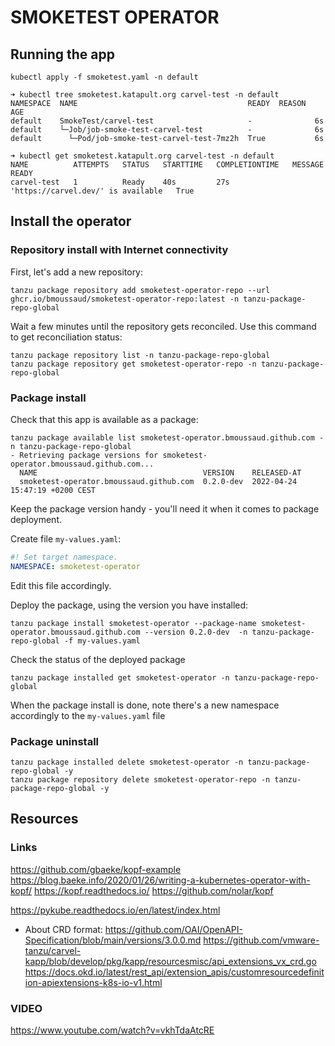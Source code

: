 # SMOKETEST OPERATOR

## Running the app

```shell
kubectl apply -f smoketest.yaml -n default
```

```shell
➜ kubectl tree smoketest.katapult.org carvel-test -n default                                                                                                   
NAMESPACE  NAME                                      READY  REASON  AGE
default    SmokeTest/carvel-test                     -              6s
default    └─Job/job-smoke-test-carvel-test          -              6s
default      └─Pod/job-smoke-test-carvel-test-7mz2h  True           6s
```

```shell
➜ kubectl get smoketest.katapult.org carvel-test -n default                                                                                                    
NAME          ATTEMPTS   STATUS   STARTTIME   COMPLETIONTIME   MESSAGE                              READY
carvel-test   1          Ready    40s         27s              'https://carvel.dev/' is available   True
```

## Install the operator

### Repository install with Internet connectivity

First, let's add a new repository:

```shell
tanzu package repository add smoketest-operator-repo --url ghcr.io/bmoussaud/smoketest-operator-repo:latest -n tanzu-package-repo-global 
```

Wait a few minutes until the repository gets reconciled.
Use this command to get reconciliation status:

```shell
tanzu package repository list -n tanzu-package-repo-global
tanzu package repository get smoketest-operator-repo -n tanzu-package-repo-global
```

### Package install

Check that this app is available as a package:

```shell
tanzu package available list smoketest-operator.bmoussaud.github.com -n tanzu-package-repo-global
- Retrieving package versions for smoketest-operator.bmoussaud.github.com...
  NAME                                     VERSION    RELEASED-AT
  smoketest-operator.bmoussaud.github.com  0.2.0-dev  2022-04-24 15:47:19 +0200 CEST
```

Keep the package version handy - you'll need it when it comes to package deployment.

Create file `my-values.yaml`:

```yaml
#! Set target namespace.
NAMESPACE: smoketest-operator
```

Edit this file accordingly.

Deploy the package, using the version you have installed:

```shell
tanzu package install smoketest-operator --package-name smoketest-operator.bmoussaud.github.com --version 0.2.0-dev  -n tanzu-package-repo-global -f my-values.yaml
```

Check the status of the deployed package
```shell
tanzu package installed get smoketest-operator -n tanzu-package-repo-global
```
When the package install is done, note there's a new namespace accordingly to the `my-values.yaml` file

### Package uninstall

```shell
tanzu package installed delete smoketest-operator -n tanzu-package-repo-global -y
tanzu package repository delete smoketest-operator-repo -n tanzu-package-repo-global -y
```




## Resources

### Links
https://github.com/gbaeke/kopf-example
https://blog.baeke.info/2020/01/26/writing-a-kubernetes-operator-with-kopf/
https://kopf.readthedocs.io/
https://github.com/nolar/kopf

https://pykube.readthedocs.io/en/latest/index.html

* About CRD format:
https://github.com/OAI/OpenAPI-Specification/blob/main/versions/3.0.0.md
https://github.com/vmware-tanzu/carvel-kapp/blob/develop/pkg/kapp/resourcesmisc/api_extensions_vx_crd.go
https://docs.okd.io/latest/rest_api/extension_apis/customresourcedefinition-apiextensions-k8s-io-v1.html


### VIDEO
https://www.youtube.com/watch?v=vkhTdaAtcRE

